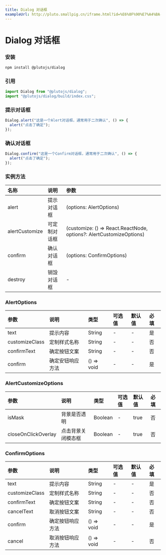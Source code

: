 ```yaml
---
title: Dialog 对话框
exampleUrl: http://pluto.smallpig.cn/iframe.html?id=%E6%8F%90%E7%A4%BA-dialog-%E5%AF%B9%E8%AF%9D%E6%A1%86--story-1
---
```


# Dialog 对话框

### 安装

```bash
npm install @plutojs/dialog
```

### 引用

```js
import Dialog from "@plutojs/dialog";
import "@plutojs/dialog/build/index.css";
```

### 提示对话框

```js
Dialog.alert("这是一个Alert对话框，通常用于二次确认", () => {
  alert("点击了确定");
});
```

### 确认对话框

```js
Dialog.confirm("这是一个Confirm对话框，通常用于二次确认", () => {
  alert("点击了确定");
});
```

### 实例方法

| 名称           | 说明         | 参数                                                                |
| :------------- | :----------- | :------------------------------------------------------------------ |
| alert          | 提示对话框   | (options: AlertOptions)                                             |
| alertCustomize | 可定制对话框 | (customize: () => React.ReactNode, options?: AlertCustomizeOptions) |
| confirm        | 确认对话框   | (options: ConfirmOptions)                                           |
| destroy        | 销毁对话框   | -                                                                   |

### AlertOptions

| 参数           | 说明             | 类型       | 可选值 | 默认值 | 必填 |
| :------------- | :--------------- | :--------- | :----- | :----- | :--- |
| text           | 提示内容         | String     | -      | -      | 是   |
| customizeClass | 定制样式名称     | String     | -      | -      | 否   |
| confirmText    | 确定按钮文案     | String     | -      | -      | 否   |
| confirm        | 确定安钮响应方法 | () => void | -      | -      | 是   |

### AlertCustomizeOptions

| 参数                | 说明               | 类型    | 可选值 | 默认值 | 必填 |
| :------------------ | :----------------- | :------ | :----- | :----- | :--- |
| isMask              | 背景是否透明       | Boolean | -      | true   | 否   |
| closeOnClickOverlay | 点击背景关闭模态框 | Boolean | -      | true   | 否   |

### ConfirmOptions

| 参数           | 说明             | 类型       | 可选值 | 默认值 | 必填 |
| :------------- | :--------------- | :--------- | :----- | :----- | :--- |
| text           | 提示内容         | String     | -      | -      | 是   |
| customizeClass | 定制样式名称     | String     | -      | -      | 否   |
| confirmText    | 确定按钮文案     | String     | -      | -      | 否   |
| cancelText     | 取消按钮文案     | String     | -      | -      | 否   |
| confirm        | 确定按钮响应方法 | () => void | -      | -      | 是   |
| cancel         | 取消按钮响应方法 | () => void | -      | -      | 否   |
